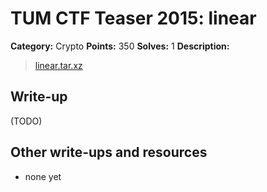 # TUM CTF Teaser 2015: linear

**Category:** Crypto
**Points:** 350
**Solves:** 1
**Description:**

> [linear.tar.xz](linear.tar.xz)


## Write-up

(TODO)

## Other write-ups and resources

* none yet
